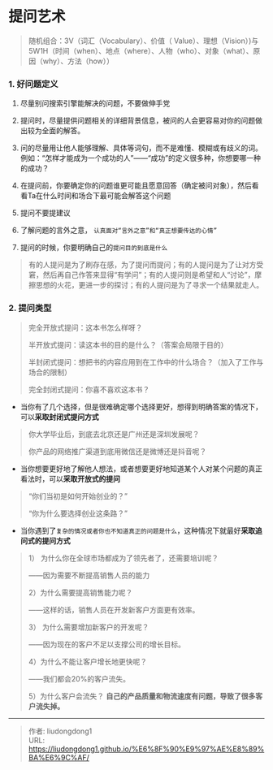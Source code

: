 # 提问艺术


> 随机组合：3V（词汇（Vocabulary）、价值（ Value）、理想（Vision）)与5W1H（时间（when）、地点（where）、人物（who）、对象（what）、原因（why）、方法（how））

### 1. 好问题定义

1. 尽量别问搜索引擎能解决的问题，不要做伸手党
2. 提问时，尽量提供问题相关的详细背景信息，被问的人会更容易对你的问题做出较为全面的解答。
3. 问的尽量用让他人能够理解、具体等词句，而不是难懂、模糊或有歧义的词。例如：“怎样才能成为一个成功的人”——“成功”的定义很多种，你想要哪一种的成功？
4. 在提问前，你要确定你的问题谁更可能且愿意回答（确定被问对象），然后看看Ta在什么时间和场合下最可能会解答这个问题
5. 提问不要提建议
6. 了解问题的言外之意， `认真面对“言外之意”和“真正想要传达的心情”`

1. 提问的时候，你要明确自己的`提问目的到底是什么`

> 有的人提问是为了刷存在感，为了提问而提问；有的人提问是为了让对方受窘，然后再自己作答来显得“有学问”；有的人提问则是希望和人“讨论”，摩擦思想的火花，更进一步的探讨；有的人提问是为了寻求一个结果就走人。

### 2. 提问类型

> 完全开放式提问：这本书怎么样呀？
>
> 半开放式提问：读这本书的目的是什么？（答案会局限于目的）
>
> 半封闭式提问：想把书的内容应用到在工作中的什么场合？（加入了工作与场合的限制）
>
> 完全封闭式提问：你喜不喜欢这本书？

- 当你有了几个选择，但是很难确定哪个选择更好，想得到明确答案的情况下，可以**采取封闭式提问方式**

> 你大学毕业后，到底去北京还是广州还是深圳发展呢？
>
> 你产品的网络推广渠道到底用微信还是微博还是抖音呢？

- 当你想要更好地了解他人想法，或者想要更好地知道某个人对某个问题的真正看法时，可以**采取开放式的提问**

> “你们当初是如何开始创业的？”
>
> “你为什么要选择创业这条路？”

- 当你遇到了`复杂的情况或者你也不知道真正的问题是什么`，这种情况下就最好**采取追问式的提问方式**

> 1） 为什么你在全球市场都成为了领先者了，还需要培训呢？
>
> ——因为需要不断提高销售人员的能力
>
> 2）为什么需要提高销售能力呢？
>
> ——这样的话，销售人员在开发新客户方面更有效率。
>
> 3） 为什么需要增加新客户的开发呢？
>
> ——因为现在的客户不足以支撑公司的增长目标。
>
> 4）为什么不能让客户增长地更快呢？
>
> ——我们都会20%的客户流失。
>
> 5）为什么客户会流失？   **自己的产品质量和物流速度有问题，导致了很多客户流失掉。**



---

> 作者: liudongdong1  
> URL: https://liudongdong1.github.io/%E6%8F%90%E9%97%AE%E8%89%BA%E6%9C%AF/  

